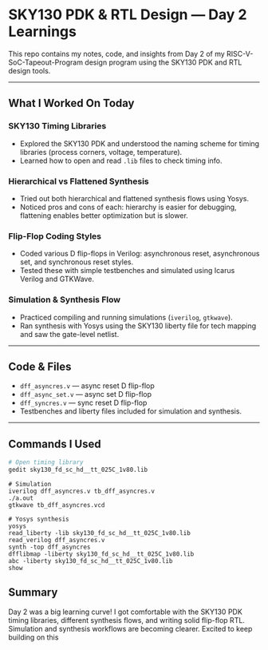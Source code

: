 # SKY130 PDK & RTL Design — Day 2 Learnings

This repo contains my notes, code, and insights from Day 2 of my RISC-V-SoC-Tapeout-Program design program using the SKY130 PDK and RTL design tools.

---

## What I Worked On Today

### SKY130 Timing Libraries  
- Explored the SKY130 PDK and understood the naming scheme for timing libraries (process corners, voltage, temperature).  
- Learned how to open and read `.lib` files to check timing info.

### Hierarchical vs Flattened Synthesis  
- Tried out both hierarchical and flattened synthesis flows using Yosys.  
- Noticed pros and cons of each: hierarchy is easier for debugging, flattening enables better optimization but is slower.

### Flip-Flop Coding Styles  
- Coded various D flip-flops in Verilog: asynchronous reset, asynchronous set, and synchronous reset styles.  
- Tested these with simple testbenches and simulated using Icarus Verilog and GTKWave.

### Simulation & Synthesis Flow  
- Practiced compiling and running simulations (`iverilog`, `gtkwave`).  
- Ran synthesis with Yosys using the SKY130 liberty file for tech mapping and saw the gate-level netlist.

---

## Code & Files

- `dff_asyncres.v` — async reset D flip-flop  
- `dff_async_set.v` — async set D flip-flop  
- `dff_syncres.v` — sync reset D flip-flop  
- Testbenches and liberty files included for simulation and synthesis.

---

## Commands I Used

```bash
# Open timing library
gedit sky130_fd_sc_hd__tt_025C_1v80.lib
```
```
# Simulation
iverilog dff_asyncres.v tb_dff_asyncres.v
./a.out
gtkwave tb_dff_asyncres.vcd
```
```
# Yosys synthesis
yosys
read_liberty -lib sky130_fd_sc_hd__tt_025C_1v80.lib
read_verilog dff_asyncres.v
synth -top dff_asyncres
dfflibmap -liberty sky130_fd_sc_hd__tt_025C_1v80.lib
abc -liberty sky130_fd_sc_hd__tt_025C_1v80.lib
show
```
## Summary

Day 2 was a big learning curve! I got comfortable with the SKY130 PDK timing libraries, different synthesis flows, and writing solid flip-flop RTL. Simulation and synthesis workflows are becoming clearer. Excited to keep building on this
